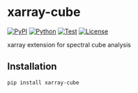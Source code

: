 # xarray-cube

[![PyPI](https://img.shields.io/pypi/v/xarray-cube.svg?label=PyPI&style=flat-square)](https://pypi.org/project/xarray-cube/)
[![Python](https://img.shields.io/pypi/pyversions/xarray-cube.svg?label=Python&color=yellow&style=flat-square)](https://pypi.org/project/xarray-cube/)
[![Test](https://img.shields.io/github/workflow/status/a-lab-nagoya/xarray-cube/Test?logo=github&label=Test&style=flat-square)](https://github.com/a-lab-nagoya/xarray-cube/actions)
[![License](https://img.shields.io/badge/license-MIT-blue.svg?label=License&style=flat-square)](LICENSE)

xarray extension for spectral cube analysis

## Installation

```shell
pip install xarray-cube
```
